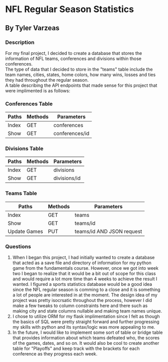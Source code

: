 
# NFL Regular Season Statistics  
## By Tyler Varzeas  

### Description  
For my final project, I decided to create a database that stores the information of NFL teams, conferences and divisions within those conferences.  
The type of data that I decided to store in the "teams" table include the team names, cities, states, home colors, how many wins, losses and ties they had throughout the regular season.  
A table describing the API endpoints that made sense for this project that were implimented is as follows:  

### Conferences Table
| Paths | Methods |   Parameters   |
| ----- | ------- | -------------- |
| Index |   GET   |  conferences   |
| Show  |   GET   | conferences/id |

### Divisions Table
| Paths | Methods |   Parameters   |
| ----- | ------- | -------------- |
| Index |   GET   |    divisions   |
| Show  |   GET   |  divisions/id  |

### Teams Table
|     Paths     | Methods |         Parameters          |
| ------------- | ------- | --------------------------- |
|     Index     |   GET   |           teams             |
|     Show      |   GET   |          teams/id           |
| Update Games  |   PUT   |   teams/id AND JSON request |  

### Questions  
1) When I began this project, I had initially wanted to create a database that acted as a save file and directory of information for my python game from the fundamentals course. However, once we got into week two I began to realize that it would be a bit out of scope for this class and would require a lot more time than 4 weeks to achieve the result I wanted. I figured a sports statistics database would be a good idea since the NFL regular season is comming to a close and it is something a lot of people are interested in at the moment. The design idea of my project was pretty isocrsatic throughout the process, however I did make a few tweaks to column constraints here and there such as making city and state columns nullable and making team names unique.  
2) I chose to utilize ORM for my flask implimentation since I felt as though the basics of SQL were pretty straight forward and further progressing my skills with python and its syntax/logic was more appealing to me.
3) In the future, I would like to implement some sort of table or bridge table that provides information about which teams defeated who, the scores of the games, dates, and so on. It would also be cool to create another table for "Playoffs" and keep track with the brackets for each conference as they progress each week.